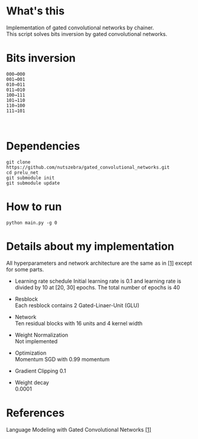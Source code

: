 # What's this
Implementation of gated convolutional networks by chainer.  
This script solves bits inversion by gated convolutional networks.

# Bits inversion

    000→000
    001→001
    010→011  
    011→010  
    100→111  
    101→110  
    110→100  
    111→101  
  
# Dependencies

    git clone https://github.com/nutszebra/gated_convolutional_networks.git
    cd prelu_net
    git submodule init
    git submodule update

# How to run
    python main.py -g 0

# Details about my implementation
All hyperparameters and network architecture are the same as in [[1]][Paper] except for some parts.

* Learning rate schedule
Initial learning rate is 0.1 and learning rate is divided by 10 at [20, 30] epochs. The total number of epochs is 40

* Resblock  
Each resblock contains 2 Gated-Linaer-Unit (GLU)  

* Network  
Ten residual blocks with 16 units and 4 kernel width

* Weight Normalization  
Not implemented  

* Optimization  
Momentum SGD with 0.99 momentum  

* Gradient Clipping 
0.1  

* Weight decay  
0.0001  


# References
Language Modeling with Gated Convolutional Networks [[1]][Paper]  

[paper]: https://arxiv.org/abs/1612.08083 "Paper"
